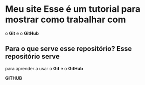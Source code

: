 # Meu site Esse é um tutorial para mostrar como trabalhar com
o **Git** e o **GitHub**
## Para o que serve esse repositório? Esse repositório serve
para aprender a usar o **Git** e o **GitHub**

**GITHUB**